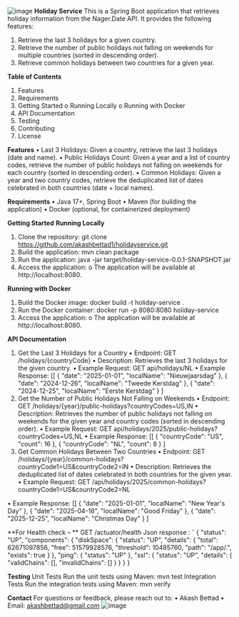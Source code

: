 ![image](https://github.com/user-attachments/assets/795cc31a-800a-4bbe-8f60-3e91667f9508)
**Holiday Service**
This is a Spring Boot application that retrieves holiday information from the Nager.Date API. It provides the following features:
1.	Retrieve the last 3 holidays for a given country.
2.	Retrieve the number of public holidays not falling on weekends for multiple countries (sorted in descending order).
3.	Retrieve common holidays between two countries for a given year.
 
**Table of Contents**
1.	Features
2.	Requirements
3.	Getting Started
o	Running Locally
o	Running with Docker
4.	API Documentation
5.	Testing
6.	Contributing
7.	License
 
**Features**
•	Last 3 Holidays: Given a country, retrieve the last 3 holidays (date and name).
•	Public Holidays Count: Given a year and a list of country codes, retrieve the number of public holidays not falling on weekends for each country (sorted in descending order).
•	Common Holidays: Given a year and two country codes, retrieve the deduplicated list of dates celebrated in both countries (date + local names).
 
**Requirements**
•	Java 17+, Spring Boot
•	Maven (for building the application)
•	Docker (optional, for containerized deployment)
 
**Getting Started**
**Running Locally**
1.	Clone the repository:
git clone https://github.com/akashbettad1/holidayservice.git
2.	Build the application:
mvn clean package
3.	Run the application:
java -jar target/holiday-service-0.0.1-SNAPSHOT.jar
4.	Access the application:
o	The application will be available at http://localhost:8080.
 
**Running with Docker**
1.	Build the Docker image:
docker build -t holiday-service .
2.	Run the Docker container:
docker run -p 8080:8080 holiday-service
3.	Access the application:
o	The application will be available at http://localhost:8080.
 
**API Documentation**
1. Get the Last 3 Holidays for a Country
•	Endpoint: GET /holidays/{countryCode}
•	Description: Retrieves the last 3 holidays for the given country.
•	Example Request:
GET api/holidays/NL
•	Example Response:
[[
    {
        "date": "2025-01-01",
        "localName": "Nieuwjaarsdag"
    },
    {
        "date": "2024-12-26",
        "localName": "Tweede Kerstdag"
    },
    {
        "date": "2024-12-25",
        "localName": "Eerste Kerstdag"
    }
] 
2. Get the Number of Public Holidays Not Falling on Weekends
•	Endpoint: GET /holidays/{year}/public-holidays?countryCodes=US,IN
•	Description: Retrieves the number of public holidays not falling on weekends for the given year and country codes (sorted in descending order).
•	Example Request:
GET api/holidays/2025/public-holidays?countryCodes=US,NL
•	Example Response:
[[
    {
        "countryCode": "US",
        "count": 16
    },
    {
        "countryCode": "NL",
        "count": 8
    }
]
3. Get Common Holidays Between Two Countries
•	Endpoint: GET /holidays/{year}/common-holidays?countryCode1=US&countryCode2=IN
•	Description: Retrieves the deduplicated list of dates celebrated in both countries for the given year.
•	Example Request:
GET /api/holidays/2025/common-holidays?countryCode1=US&countryCode2=NL

•	Example Response:
[[
    {
        "date": "2025-01-01",
        "localName": "New Year's Day"
    },
    {
        "date": "2025-04-18",
        "localName": "Good Friday"
    },
    {
        "date": "2025-12-25",
        "localName": "Christmas Day"
    }
] 

**For Health check – **
GET /actuator/health
Json response :
ˇ {
    "status": "UP",
    "components": {
        "diskSpace": {
            "status": "UP",
            "details": {
                "total": 62671097856,
                "free": 51579928576,
                "threshold": 10485760,
                "path": "/app/.",
                "exists": true
            }
        },
        "ping": {
            "status": "UP"
        },
        "ssl": {
            "status": "UP",
            "details": {
                "validChains": [],
                "invalidChains": []
            }
        }
    }
}

**Testing**
Unit Tests
Run the unit tests using Maven:
mvn test
Integration Tests
Run the integration tests using Maven:
mvn verify
 
 
**Contact**
For questions or feedback, please reach out to:
•	Akash Bettad
•	Email: akashbettad@gmail.com
![image](https://github.com/user-attachments/assets/3785745d-5eb6-451b-b357-66c343c581ad)

